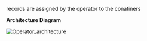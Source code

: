 records are assigned by the operator to the conatiners

**Architecture Diagram**

![Operator_architecture](https://github.com/user-attachments/assets/3d4aa08f-a406-4972-a469-2773713b12c9)
